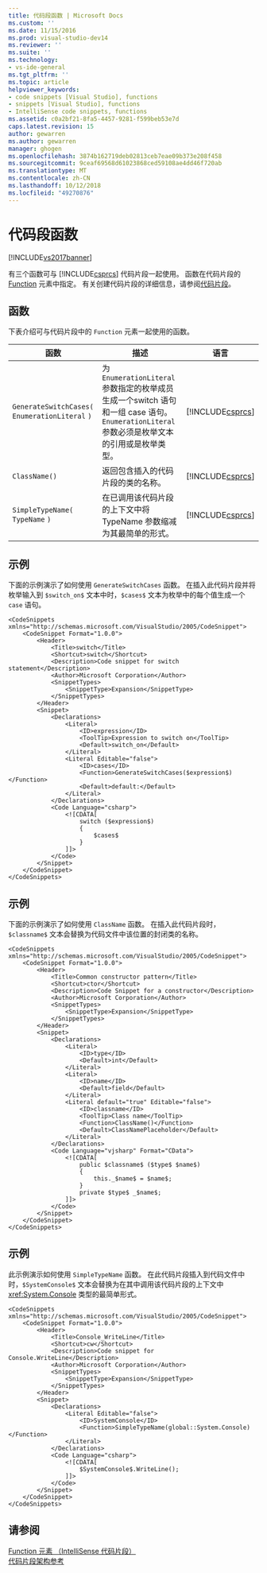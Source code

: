 ```yaml
---
title: 代码段函数 | Microsoft Docs
ms.custom: ''
ms.date: 11/15/2016
ms.prod: visual-studio-dev14
ms.reviewer: ''
ms.suite: ''
ms.technology:
- vs-ide-general
ms.tgt_pltfrm: ''
ms.topic: article
helpviewer_keywords:
- code snippets [Visual Studio], functions
- snippets [Visual Studio], functions
- IntelliSense code snippets, functions
ms.assetid: c0a2bf21-8fa5-4457-9281-f599beb53e7d
caps.latest.revision: 15
author: gewarren
ms.author: gewarren
manager: ghogen
ms.openlocfilehash: 3874b162719deb02813ceb7eae09b373e208f458
ms.sourcegitcommit: 9ceaf69568d61023868ced59108ae4dd46f720ab
ms.translationtype: MT
ms.contentlocale: zh-CN
ms.lasthandoff: 10/12/2018
ms.locfileid: "49270876"
---
```

# <a name="code-snippet-functions"></a>代码段函数
[!INCLUDE[vs2017banner](../includes/vs2017banner.md)]

有三个函数可与 [!INCLUDE[csprcs](../includes/csprcs-md.md)] 代码片段一起使用。 函数在代码片段的 [Function](http://msdn.microsoft.com/en-us/572c5549-5821-4e15-8ecd-0fa86c1c65df) 元素中指定。 有关创建代码片段的详细信息，请参阅[代码片段](../ide/code-snippets.md)。  
  
## <a name="functions"></a>函数  
 下表介绍可与代码片段中的 `Function` 元素一起使用的函数。  
  
|函数|描述|语言|  
|--------------|-----------------|--------------|  
|`GenerateSwitchCases(` `EnumerationLiteral` `)`|为 `EnumerationLiteral` 参数指定的枚举成员生成一个switch 语句和一组 case 语句。 `EnumerationLiteral` 参数必须是枚举文本的引用或是枚举类型。|[!INCLUDE[csprcs](../includes/csprcs-md.md)]|  
|`ClassName()`|返回包含插入的代码片段的类的名称。|[!INCLUDE[csprcs](../includes/csprcs-md.md)]|  
|`SimpleTypeName(` `TypeName` `)`|在已调用该代码片段的上下文中将 TypeName 参数缩减为其最简单的形式。|[!INCLUDE[csprcs](../includes/csprcs-md.md)]|  
  
## <a name="example"></a>示例  
 下面的示例演示了如何使用 `GenerateSwitchCases` 函数。 在插入此代码片段并将枚举输入到 `$switch_on$` 文本中时，`$cases$` 文本为枚举中的每个值生成一个 `case` 语句。  
  
```  
<CodeSnippets xmlns="http://schemas.microsoft.com/VisualStudio/2005/CodeSnippet">  
    <CodeSnippet Format="1.0.0">  
        <Header>  
            <Title>switch</Title>   
            <Shortcut>switch</Shortcut>   
            <Description>Code snippet for switch statement</Description>   
            <Author>Microsoft Corporation</Author>   
            <SnippetTypes>  
                <SnippetType>Expansion</SnippetType>   
            </SnippetTypes>  
        </Header>  
        <Snippet>  
            <Declarations>  
                <Literal>  
                    <ID>expression</ID>   
                    <ToolTip>Expression to switch on</ToolTip>   
                    <Default>switch_on</Default>   
                </Literal>  
                <Literal Editable="false">  
                    <ID>cases</ID>   
                    <Function>GenerateSwitchCases($expression$)</Function>   
                    <Default>default:</Default>   
                </Literal>  
            </Declarations>  
            <Code Language="csharp">  
                <![CDATA[  
                    switch ($expression$)  
                    {  
                        $cases$  
                    }  
                ]]>  
            </Code>  
        </Snippet>  
    </CodeSnippet>  
</CodeSnippets>  
```  
  
## <a name="example"></a>示例  
 下面的示例演示了如何使用 `ClassName` 函数。 在插入此代码片段时，`$classname$` 文本会替换为代码文件中该位置的封闭类的名称。  
  
```  
<CodeSnippets xmlns="http://schemas.microsoft.com/VisualStudio/2005/CodeSnippet">  
    <CodeSnippet Format="1.0.0">  
        <Header>  
            <Title>Common constructor pattern</Title>   
            <Shortcut>ctor</Shortcut>   
            <Description>Code Snippet for a constructor</Description>  
            <Author>Microsoft Corporation</Author>   
            <SnippetTypes>  
                <SnippetType>Expansion</SnippetType>  
            </SnippetTypes>  
        </Header>  
        <Snippet>  
            <Declarations>  
                <Literal>  
                    <ID>type</ID>   
                    <Default>int</Default>   
                </Literal>  
                <Literal>  
                    <ID>name</ID>   
                    <Default>field</Default>   
                </Literal>  
                <Literal default="true" Editable="false">  
                    <ID>classname</ID>   
                    <ToolTip>Class name</ToolTip>   
                    <Function>ClassName()</Function>   
                    <Default>ClassNamePlaceholder</Default>   
                </Literal>  
            </Declarations>  
            <Code Language="vjsharp" Format="CData">  
                <![CDATA[   
                    public $classname$ ($type$ $name$)  
                    {  
                        this._$name$ = $name$;  
                    }  
                    private $type$ _$name$;  
                ]]>  
            </Code>  
        </Snippet>  
    </CodeSnippet>  
</CodeSnippets>  
```  
  
## <a name="example"></a>示例  
 此示例演示如何使用 `SimpleTypeName` 函数。 在此代码片段插入到代码文件中时，`$SystemConsole$` 文本会替换为在其中调用该代码片段的上下文中 <xref:System.Console> 类型的最简单形式。  
  
```  
<CodeSnippets xmlns="http://schemas.microsoft.com/VisualStudio/2005/CodeSnippet">  
    <CodeSnippet Format="1.0.0">  
        <Header>  
            <Title>Console_WriteLine</Title>   
            <Shortcut>cw</Shortcut>   
            <Description>Code snippet for Console.WriteLine</Description>   
            <Author>Microsoft Corporation</Author>   
            <SnippetTypes>  
                <SnippetType>Expansion</SnippetType>   
            </SnippetTypes>  
        </Header>  
        <Snippet>  
            <Declarations>  
                <Literal Editable="false">  
                    <ID>SystemConsole</ID>   
                    <Function>SimpleTypeName(global::System.Console)</Function>   
                </Literal>  
            </Declarations>  
            <Code Language="csharp">  
                <![CDATA[   
                    $SystemConsole$.WriteLine();  
                ]]>  
            </Code>  
        </Snippet>  
    </CodeSnippet>  
</CodeSnippets>  
```  
  
## <a name="see-also"></a>请参阅  
 [Function 元素 （IntelliSense 代码片段）](http://msdn.microsoft.com/en-us/572c5549-5821-4e15-8ecd-0fa86c1c65df)   
 [代码片段架构参考](../ide/code-snippets-schema-reference.md)




